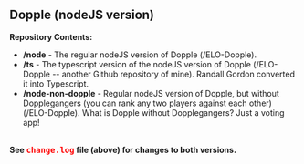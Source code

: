 <h2>Dopple (nodeJS version)</h2>

<strong>Repository Contents:</strong><br>
* <strong>/node</strong> - The regular nodeJS version of Dopple (/ELO-Dopple).<br>
* <strong>/ts</strong> - The typescript version of the nodeJS version of Dopple (/ELO-Dopple -- another Github repository of mine).  Randall Gordon converted it into Typescript.<br>
* <strong>/node-non-dopple</strong> - Regular nodeJS version of Dopple, but without Dopplegangers (you can rank any two players against each other) (/ELO-Dopple).  What is Dopple without Dopplegangers?  Just a voting app!<br>
<br>
<strong>See <span style="color:#FF0000"><kbd>change.log</kbd></span> file (above) for changes to both versions.</strong>


